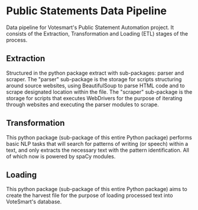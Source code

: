 # Public Statements Data Pipeline

Data pipeline for Votesmart's Public Statement Automation project. It consists of the Extraction, Transformation and Loading (ETL) stages of the process.


## Extraction
Structured in the python package extract with sub-packages: parser and scraper. The "parser" sub-package is the storage for scripts structuring around source websites, using BeautifulSoup to parse HTML code and to scrape designated location within the file. The "scraper" sub-package is the storage for scripts that executes WebDrivers for the purpose of iterating through websites and executing the parser modules to scrape.


## Transformation
This python package (sub-package of this entire Python package) performs basic NLP tasks that will search for patterns of writing (or speech) within a text, and only extracts the necessary text with the pattern identification. All of which now is powered by spaCy modules. 

## Loading
This python package (sub-package of this entire Python package) aims to create the harvest file for the purpose of loading processed text into VoteSmart's database.
